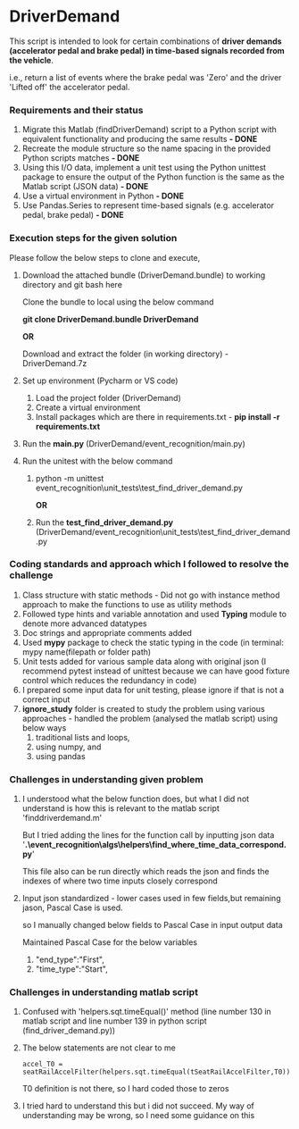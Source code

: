 # DriverDemand

This script is intended to look for certain combinations of 
      **driver demands (accelerator pedal and brake pedal) in time-based signals recorded from the vehicle**.

i.e., return a list of events where the brake pedal was 'Zero' and the driver 'Lifted off' the accelerator pedal.

### **Requirements and their status**

1. Migrate this Matlab (findDriverDemand) script to a Python script with equivalent functionality and producing the same results **- DONE**
2. Recreate the module structure so the name spacing in the provided Python scripts matches **- DONE**
3. Using this I/O data, implement a unit test using the Python unittest package to ensure the output of the 
   Python function is the same as the Matlab script (JSON data) **- DONE**
4. Use a virtual environment in Python **- DONE**
5. Use Pandas.Series to represent time-based signals (e.g. accelerator pedal, brake pedal)  **- DONE**

### **Execution steps for the given solution**

Please follow the below steps to clone and execute,
1. Download the attached bundle (DriverDemand.bundle) to working directory and git bash here

    Clone the bundle to local using the below command
    
    **git clone DriverDemand.bundle DriverDemand** 
     
    **OR**

    Download and extract the folder (in working directory) - DriverDemand.7z
    
3. Set up environment (Pycharm or VS code)
    1. Load the project folder (DriverDemand) 
    2. Create a virtual environment
    3. Install packages which are there in requirements.txt - **pip install -r requirements.txt**
  
4. Run the **main.py** (DriverDemand/event_recognition/main.py)

5. Run the unitest with the below command
   1. python -m unittest event_recognition\unit_tests\test_find_driver_demand.py
            
      **OR**
   2. Run the **test_find_driver_demand.py** (DriverDemand/event_recognition\unit_tests\test_find_driver_demand.py

### **Coding standards and approach which I followed to resolve the challenge**

1. Class structure with static methods - Did not go with instance method approach to make the functions to use as utility methods
2. Followed type hints and variable annotation and used **Typing** module to denote more advanced datatypes
3. Doc strings and appropriate comments added
4. Used **mypy** package to check the static typing in the code (in terminal: mypy name(filepath or folder path)
5. Unit tests added for various sample data along with original json (I recommend pytest instead of unittest because we can have good fixture control which reduces the redundancy in code)
6. I prepared some input data for unit testing, please ignore if that is not a correct input
7. **ignore_study** folder is created to study the problem using various approaches - handled the problem (analysed the matlab script) using below ways
   1. traditional lists and loops, 
   2. using numpy, and 
   3. using pandas

### **Challenges in understanding given problem**

1. I understood what the below function does, but what I did not understand is how this is relevant to the matlab script 'finddriverdemand.m'
   
   But I tried adding the lines for the function call by inputting json data
   '**.\event_recognition\algs\helpers\find_where_time_data_correspond.py**' 

   This file also can be run directly which reads the json and finds the indexes of where two time inputs closely correspond

2. Input json standardized - lower cases used in few fields,but remaining jason, Pascal Case is used. 

   so I manually changed below fields to Pascal Case in input output data
   
   Maintained Pascal Case for the below variables
   1. "end_type":"First",
   2. "time_type":"Start",

### **Challenges in understanding matlab script**

1. Confused with 'helpers.sqt.timeEqual()' method (line number 130 in matlab script and line number 139 in python script (find_driver_demand.py))

2. The below statements are not clear to me
   
       accel_T0 = seatRailAccelFilter(helpers.sqt.timeEqual(tSeatRailAccelFilter,T0));
   T0 definition is not there, so I hard coded those to zeros
   
3. I tried hard to understand this but i did not succeed. My way of understanding may be wrong, so I need some guidance on this